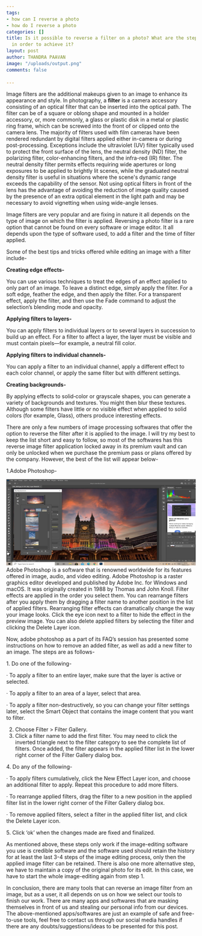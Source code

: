 ```yaml
---
tags:
- how can I reverse a photo
- how do I reverse a photo
categories: []
title: Is it possible to reverse a filter on a photo? What are the steps to follow
  in order to achieve it?
layout: post
author: THANDRA PAAVAN
image: "/uploads/output.png"
comments: false

---
```

Image filters are the additional makeups given to an image to enhance its appearance and style. In photography, a **filter** is a camera accessory consisting of an optical filter that can be inserted into the optical path. The filter can be of a square or oblong shape and mounted in a holder accessory, or, more commonly, a glass or plastic disk in a metal or plastic ring frame, which can be screwed into the front of or clipped onto the camera lens. The majority of filters used with film cameras have been rendered redundant by digital filters applied either in-camera or during post-processing. Exceptions include the ultraviolet (UV) filter typically used to protect the front surface of the lens, the neutral density (ND) filter, the polarizing filter, color-enhancing filters, and the infra-red (IR) filter. The neutral density filter permits effects requiring wide apertures or long exposures to be applied to brightly lit scenes, while the graduated neutral density filter is useful in situations where the scene's dynamic range exceeds the capability of the sensor. Not using optical filters in front of the lens has the advantage of avoiding the reduction of image quality caused by the presence of an extra optical element in the light path and may be necessary to avoid vignetting when using wide-angle lenses.

Image filters are very popular and are fixing in nature it all depends on the type of image on which the filter is applied. Reversing a photo filter is a rare option that cannot be found on every software or image editor. It all depends upon the type of software used, to add a filter and the time of filter applied.

Some of the best tips and tricks offered while editing an image with a filter include-

**Creating edge effects-**

You can use various techniques to treat the edges of an effect applied to only part of an image. To leave a distinct edge, simply apply the filter. For a soft edge, feather the edge, and then apply the filter. For a transparent effect, apply the filter, and then use the Fade command to adjust the selection’s blending mode and opacity.

**Applying filters to layers-**

You can apply filters to individual layers or to several layers in succession to build up an effect. For a filter to affect a layer, the layer must be visible and must contain pixels—for example, a neutral fill color.

**Applying filters to individual channels-**

You can apply a filter to an individual channel, apply a different effect to each color channel, or apply the same filter but with different settings.

**Creating backgrounds-**

By applying effects to solid‑color or grayscale shapes, you can generate a variety of backgrounds and textures. You might then blur these textures. Although some filters have little or no visible effect when applied to solid colors (for example, Glass), others produce interesting effects.

There are only a few numbers of image processing softwares that offer the option to reverse the filter after it is applied to the image. I will try my best to keep the list short and easy to follow, so most of the softwares has this reverse image filter application locked away in its premium vault and can only be unlocked when we purchase the premium pass or plans offered by the company. However, the best of the list will appear below-

1\.Adobe Photoshop-

![](/uploads/rima-1.jpg)Adobe Photoshop is a software that is renowned worldwide for its features offered in image, audio, and video editing. Adobe Photoshop is a raster graphics editor developed and published by Adobe Inc. for Windows and macOS. It was originally created in 1988 by Thomas and John Knoll. Filter effects are applied in the order you select them. You can rearrange filters after you apply them by dragging a filter name to another position in the list of applied filters. Rearranging filter effects can dramatically change the way your image looks. Click the eye icon next to a filter to hide the effect in the preview image. You can also delete applied filters by selecting the filter and clicking the Delete Layer icon.

Now, adobe photoshop as a part of its FAQ’s session has presented some instructions on how to remove an added filter, as well as add a new filter to an image. The steps are as follows-

1\. Do one of the following-

· To apply a filter to an entire layer, make sure that the layer is active or selected.

· To apply a filter to an area of a layer, select that area.

· To apply a filter non-destructively, so you can change your filter settings later, select the Smart Object that contains the image content that you want to filter.

2. Choose Filter > Filter Gallery.
3. Click a filter name to add the first filter. You may need to click the inverted triangle next to the filter category to see the complete list of filters. Once added, the filter appears in the applied filter list in the lower right corner of the Filter Gallery dialog box.

4\. Do any of the following-

· To apply filters cumulatively, click the New Effect Layer icon, and choose an additional filter to apply. Repeat this procedure to add more filters.

· To rearrange applied filters, drag the filter to a new position in the applied filter list in the lower right corner of the Filter Gallery dialog box.

· To remove applied filters, select a filter in the applied filter list, and click the Delete Layer icon.

5\. Click ‘ok’ when the changes made are fixed and finalized.

As mentioned above, these steps only work if the image-editing software you use is credible software and the software used should retain the history for at least the last 3-4 steps of the image editing process, only then the applied image filter can be retained. There is also one more alternative step, we have to maintain a copy of the original photo for its edit. In this case, we have to start the whole image-editing again from step 1.

In conclusion, there are many tools that can reverse an image filter from an image, but as a user, it all depends on us on how we select our tools to finish our work. There are many apps and softwares that are masking themselves in front of us and stealing our personal info from our devices. The above-mentioned apps/softwares are just an example of safe and free-to-use tools, feel free to contact us through our social media handles if there are any doubts/suggestions/ideas to be presented for this post.